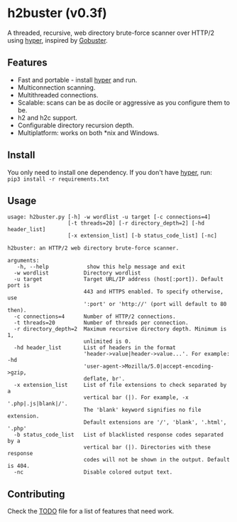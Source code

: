 # h2buster (v0.3f) #
A threaded, recursive, web directory brute-force scanner over HTTP/2 using [hyper](https://github.com/Lukasa/hyper), inspired by [Gobuster](https://github.com/OJ/gobuster).

## Features ##
* Fast and portable - install [hyper](https://github.com/Lukasa/hyper) and run.
* Multiconnection scanning.
* Multithreaded connections.
* Scalable: scans can be as docile or aggressive as you configure them to be.
* h2 and h2c support.
* Configurable directory recursion depth.
* Multiplatform: works on both \*nix and Windows.

## Install ##
You only need to install one dependency. If you don't have [hyper](https://github.com/Lukasa/hyper), run:\
`pip3 install -r requirements.txt`

## Usage
```
usage: h2buster.py [-h] -w wordlist -u target [-c connections=4]
                   [-t threads=20] [-r directory_depth=2] [-hd header_list]
                   [-x extension_list] [-b status_code_list] [-nc]

h2buster: an HTTP/2 web directory brute-force scanner.

arguments:
   -h, --help            show this help message and exit
  -w wordlist           Directory wordlist
  -u target             Target URL/IP address (host[:port]). Default port is
                        443 and HTTPS enabled. To specify otherwise, use
                        ':port' or 'http://' (port will default to 80 then).
  -c connections=4      Number of HTTP/2 connections.
  -t threads=20         Number of threads per connection.
  -r directory_depth=2  Maximum recursive directory depth. Minimum is 1,
                        unlimited is 0.
  -hd header_list       List of headers in the format
                        'header->value|header->value...'. For example: -hd
                        'user-agent->Mozilla/5.0|accept-encoding->gzip,
                        deflate, br'.
  -x extension_list     List of file extensions to check separated by a
                        vertical bar (|). For example, -x '.php|.js|blank|/'.
                        The 'blank' keyword signifies no file extension.
                        Default extensions are '/', 'blank', '.html', '.php'
  -b status_code_list   List of blacklisted response codes separated by a
                        vertical bar (|). Directories with these response
                        codes will not be shown in the output. Default is 404.
  -nc                   Disable colored output text.
```

## Contributing ##
Check the [TODO](TODO.md) file for a list of features that need work.

